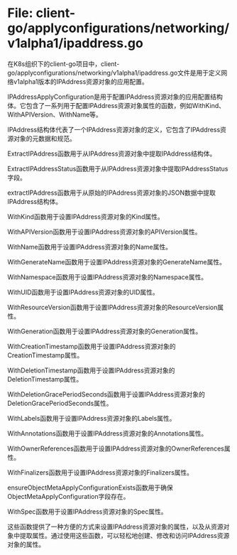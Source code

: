 # File: client-go/applyconfigurations/networking/v1alpha1/ipaddress.go

在K8s组织下的client-go项目中，client-go/applyconfigurations/networking/v1alpha1/ipaddress.go文件是用于定义网络v1alpha1版本的IPAddress资源对象的应用配置。

IPAddressApplyConfiguration是用于配置IPAddress资源对象的应用配置结构体。它包含了一系列用于配置IPAddress资源对象属性的函数，例如WithKind、WithAPIVersion、WithName等。

IPAddress结构体代表了一个IPAddress资源对象的定义，它包含了IPAddress资源对象的元数据和规范。

ExtractIPAddress函数用于从IPAddress资源对象中提取IPAddress结构体。

ExtractIPAddressStatus函数用于从IPAddress资源对象中提取IPAddressStatus字段。

extractIPAddress函数用于从原始的IPAddress资源对象的JSON数据中提取IPAddress结构体。

WithKind函数用于设置IPAddress资源对象的Kind属性。

WithAPIVersion函数用于设置IPAddress资源对象的APIVersion属性。

WithName函数用于设置IPAddress资源对象的Name属性。

WithGenerateName函数用于设置IPAddress资源对象的GenerateName属性。

WithNamespace函数用于设置IPAddress资源对象的Namespace属性。

WithUID函数用于设置IPAddress资源对象的UID属性。

WithResourceVersion函数用于设置IPAddress资源对象的ResourceVersion属性。

WithGeneration函数用于设置IPAddress资源对象的Generation属性。

WithCreationTimestamp函数用于设置IPAddress资源对象的CreationTimestamp属性。

WithDeletionTimestamp函数用于设置IPAddress资源对象的DeletionTimestamp属性。

WithDeletionGracePeriodSeconds函数用于设置IPAddress资源对象的DeletionGracePeriodSeconds属性。

WithLabels函数用于设置IPAddress资源对象的Labels属性。

WithAnnotations函数用于设置IPAddress资源对象的Annotations属性。

WithOwnerReferences函数用于设置IPAddress资源对象的OwnerReferences属性。

WithFinalizers函数用于设置IPAddress资源对象的Finalizers属性。

ensureObjectMetaApplyConfigurationExists函数用于确保ObjectMetaApplyConfiguration字段存在。

WithSpec函数用于设置IPAddress资源对象的Spec属性。

这些函数提供了一种方便的方式来设置IPAddress资源对象的属性，以及从资源对象中提取属性。通过使用这些函数，可以轻松地创建、修改和访问IPAddress资源对象的属性。

